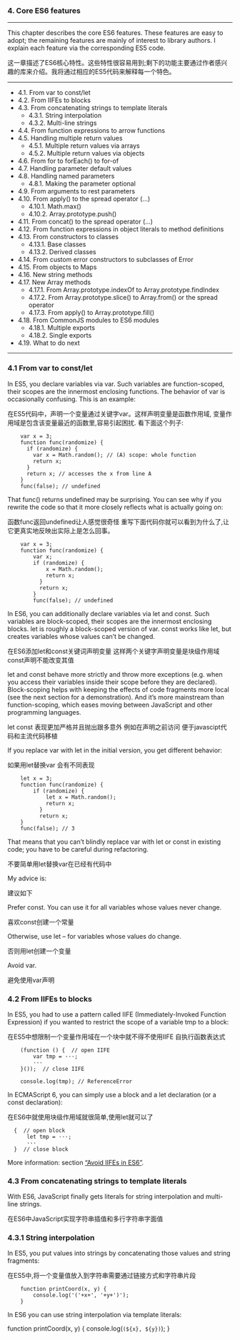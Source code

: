 ### 4. Core ES6 features
---

This chapter describes the core ES6 features. These features are easy to adopt; the remaining features are mainly of interest to library authors. I explain each feature via the corresponding ES5 code.

这一章描述了ES6核心特性。这些特性很容易用到;剩下的功能主要通过作者感兴趣的库来介绍。我将通过相应的ES5代码来解释每一个特色。

---

* 4.1. From var to const/let
* 4.2. From IIFEs to blocks
* 4.3. From concatenating strings to template literals
  * 4.3.1. String interpolation
  * 4.3.2. Multi-line strings
* 4.4. From function expressions to arrow functions
* 4.5. Handling multiple return values
  * 4.5.1. Multiple return values via arrays
  * 4.5.2. Multiple return values via objects
* 4.6. From for to forEach() to for-of
* 4.7. Handling parameter default values
* 4.8. Handling named parameters
  * 4.8.1. Making the parameter optional
* 4.9. From arguments to rest parameters
* 4.10. From apply() to the spread operator (...)
  * 4.10.1. Math.max()
  * 4.10.2. Array.prototype.push()
* 4.11. From concat() to the spread operator (...)
* 4.12. From function expressions in object literals to method definitions
* 4.13. From constructors to classes
  * 4.13.1. Base classes
  * 4.13.2. Derived classes
* 4.14. From custom error constructors to subclasses of Error
* 4.15. From objects to Maps
* 4.16. New string methods
* 4.17. New Array methods
  * 4.17.1. From Array.prototype.indexOf to Array.prototype.findIndex
  * 4.17.2. From Array.prototype.slice() to Array.from() or the spread operator
  * 4.17.3. From apply() to Array.prototype.fill()
* 4.18. From CommonJS modules to ES6 modules
  * 4.18.1. Multiple exports
  * 4.18.2. Single exports
* 4.19. What to do next

---

### 4.1 From var to const/let

In ES5, you declare variables via var. Such variables are function-scoped, their scopes are the innermost enclosing functions. The behavior of var is occasionally confusing. This is an example:

在ES5代码中，声明一个变量通过关键字var。这样声明变量是函数作用域, 变量作用域是包含该变量最近的函数里,容易引起困扰.
看下面这个列子:

        var x = 3;
        function func(randomize) {
          if (randomize) {
            var x = Math.random(); // (A) scope: whole function
            return x;
          }
          return x; // accesses the x from line A
        }
        func(false); // undefined


That func() returns undefined may be surprising. You can see why if you rewrite the code so that it more closely reflects what is actually going on:

函数func返回undefined让人感觉很奇怪 重写下面代码你就可以看到为什么了,让它更真实地反映出实际上是怎么回事。


        var x = 3;
        function func(randomize) {
            var x;
            if (randomize) {
                x = Math.random();
                return x;
              }
              return x;
            }
            func(false); // undefined


In ES6, you can additionally declare variables via let and const. Such variables are block-scoped, their scopes are the innermost enclosing blocks. let is roughly a block-scoped version of var. const works like let, but creates variables whose values can’t be changed.

在ES6添加let和const关键词声明变量 这样两个关键字声明变量是块级作用域 const声明不能改变其值

let and const behave more strictly and throw more exceptions (e.g. when you access their variables inside their scope before they are declared). Block-scoping helps with keeping the effects of code fragments more local (see the next section for a demonstration). And it’s more mainstream than function-scoping, which eases moving between JavaScript and other programming languages.

let const 表现更加严格并且抛出跟多意外 例如在声明之前访问 便于javascipt代码和主流代码移植

If you replace var with let in the initial version, you get different behavior:

如果用let替换var 会有不同表现

        let x = 3;
        function func(randomize) {
            if (randomize) {
                let x = Math.random();
                return x;
              }
              return x;
        }
        func(false); // 3


That means that you can’t blindly replace var with let or const in existing code; you have to be careful during refactoring.

不要简单用let替换var在已经有代码中

My advice is:

建议如下

Prefer const. You can use it for all variables whose values never change.

喜欢const创建一个常量

Otherwise, use let – for variables whose values do change.

否则用let创建一个变量

Avoid var.

避免使用var声明


### 4.2 From IIFEs to blocks

In ES5, you had to use a pattern called IIFE (Immediately-Invoked Function Expression) if you wanted to restrict the scope of a variable tmp to a block:

在ES5中想限制一个变量作用域在一个块中就不得不使用IIFE 自执行函数表达式

        (function () {  // open IIFE
            var tmp = ···;
            ···
        }());  // close IIFE

        console.log(tmp); // ReferenceError

In ECMAScript 6, you can simply use a block and a let declaration (or a const declaration):

在ES6中就使用块级作用域就很简单,使用let就可以了

      {  // open block
          let tmp = ···;
          ···
      }  // close block

More information: section [“Avoid IIFEs in ES6”](http://exploringjs.com/es6/ch_callables.html#sec_iifes-in-es6).

### 4.3 From concatenating strings to template literals

With ES6, JavaScript finally gets literals for string interpolation and multi-line strings.

在ES6中JavaScript实现字符串插值和多行字符串字面值

### 4.3.1 String interpolation

In ES5, you put values into strings by concatenating those values and string fragments:

在ES5中,将一个变量值放入到字符串需要通过链接方式和字符串片段

        function printCoord(x, y) {
            console.log('('+x+', '+y+')');
        }
        
In ES6 you can use string interpolation via template literals:

function printCoord(x, y) {
    console.log(`(${x}, ${y})`);
}
